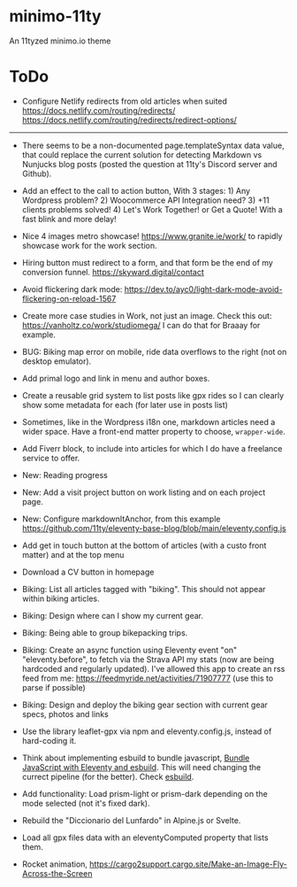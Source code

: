 # minimo-11ty

An 11tyzed minimo.io theme

# ToDo

-   Configure Netlify redirects from old articles when suited
    https://docs.netlify.com/routing/redirects/
    https://docs.netlify.com/routing/redirects/redirect-options/

---

-   There seems to be a non-documented page.templateSyntax data value, that could replace the current solution for detecting Markdown vs Nunjucks blog posts (posted the question at 11ty's Discord server and Github).

-   Add an effect to the call to action button, With 3 stages: 1) Any Wordpress problem? 2) Woocommerce API Integration need? 3) +11 clients problems solved! 4) Let's Work Together! or Get a Quote! With a fast blink and more delay!

-   Nice 4 images metro showcase!
    https://www.granite.ie/work/ to rapidly showcase work for the work section.

-   Hiring button must redirect to a form, and that form be the end of my conversion funnel.
    https://skyward.digital/contact
-   Avoid flickering dark mode: https://dev.to/ayc0/light-dark-mode-avoid-flickering-on-reload-1567
-   Create more case studies in Work, not just an image. Check this out: https://vanholtz.co/work/studiomega/
    I can do that for Braaay for example.
-   BUG: Biking map error on mobile, ride data overflows to the right (not on desktop emulator).
-   Add primal logo and link in menu and author boxes.
-   Create a reusable grid system to list posts like gpx rides so I can clearly show some metadata for each (for later use in posts list)
-   Sometimes, like in the Wordpress i18n one, markdown articles need a wider space. Have a front-end matter property to choose, `wrapper-wide`.
-   Add Fiverr block, to include into articles for which I do have a freelance service to offer.
-   New: Reading progress
-   New: Add a visit project button on work listing and on each project page.
-   New: Configure markdownItAnchor, from this example https://github.com/11ty/eleventy-base-blog/blob/main/eleventy.config.js
-   Add get in touch button at the bottom of articles (with a custo front matter) and at the top menu
-   Download a CV button in homepage
-   Biking: List all articles tagged with "biking". This should not appear within biking articles.
-   Biking: Design where can I show my current gear.
-   Biking: Being able to group bikepacking trips.
-   Biking: Create an async function using Eleventy event "on" "eleventy.before", to fetch via the Strava API my stats (now are being hardcoded and regularly updated). I've allowed this app to create an rss feed from me: https://feedmyride.net/activities/71907777 (use this to parse if possible)
-   Biking: Design and deploy the biking gear section with current gear specs, photos and links
-   Use the library leaflet-gpx via npm and eleventy.config.js, instead of hard-coding it.
-   Think about implementing esbuild to bundle javascript, [Bundle JavaScript with Eleventy and esbuild](https://blog.r0b.io/post/bundle-javascript-with-eleventy-and-esbuild/). This will need changing the currect pipeline (for the better). Check [esbuild](https://github.com/evanw/esbuild).
-   Add functionality: Load prism-light or prism-dark depending on the mode selected (not it's fixed dark).
-   Rebuild the "Diccionario del Lunfardo" in Alpine.js or Svelte.
-   Load all gpx files data with an eleventyComputed property that lists them.
-   Rocket animation, https://cargo2support.cargo.site/Make-an-Image-Fly-Across-the-Screen
